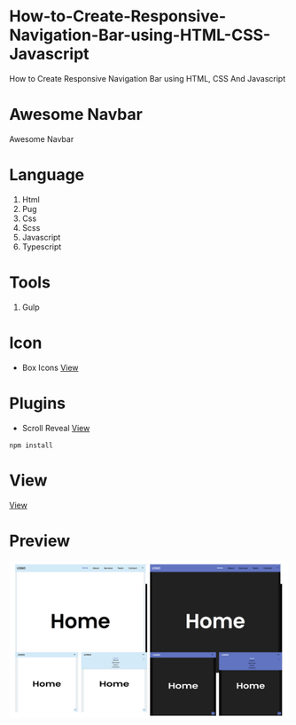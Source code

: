 # How-to-Create-Responsive-Navigation-Bar-using-HTML-CSS-Javascript
How to Create Responsive Navigation Bar using HTML, CSS And Javascript

#  Awesome Navbar
Awesome Navbar

# Language
1. Html
2. Pug
3. Css
4. Scss
5. Javascript
6. Typescript 

# Tools
1. Gulp


# Icon
* Box Icons
[View](https://boxicons.com/)

# Plugins
* Scroll Reveal
[View](https://scrollrevealjs.org/guide/hello-world.html)


```
npm install
``` 

# View
[View](https://learncodingeasy.github.io/How-to-Create-Responsive-Navigation-Bar-using-HTML-CSS-Javascript/dist/)


# Preview
![This is an image](https://raw.githubusercontent.com/LearnCodingEasy/Navbar-1/main/dist/images/Navbar-1920.jpg)
